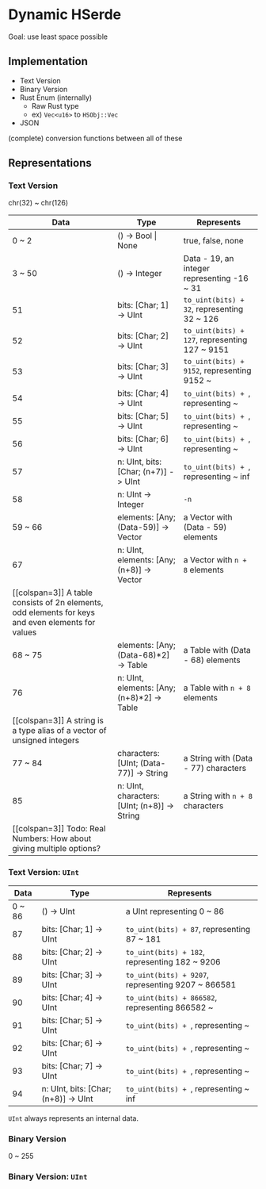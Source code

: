 # Dynamic HSerde

Goal: use least space possible

## Implementation

- Text Version
- Binary Version
- Rust Enum (internally)
  - Raw Rust type
  - ex) `Vec<u16>` to `HSObj::Vec`
- JSON

(complete) conversion functions between all of these

## Representations

### Text Version

chr(32) ~ chr(126)

| Data      | Type                                              | Represents  |
|-----------|---------------------------------------------------|-------------|
| 0 ~ 2     | () -> Bool \| None                                | true, false, none  |
| 3 ~ 50    | () -> Integer                                     | Data - 19, an integer representing -16 ~ 31 |
| 51        | bits: [Char; 1] -> UInt                           | `to_uint(bits) + 32`, representing 32 ~ 126 |
| 52        | bits: [Char; 2] -> UInt                           | `to_uint(bits) + 127`, representing 127 ~ 9151 |
| 53        | bits: [Char; 3] -> UInt                           | `to_uint(bits) + 9152`, representing 9152 ~ |
| 54        | bits: [Char; 4] -> UInt                           | `to_uint(bits) + `, representing ~ |
| 55        | bits: [Char; 5] -> UInt                           | `to_uint(bits) + `, representing ~ |
| 56        | bits: [Char; 6] -> UInt                           | `to_uint(bits) + `, representing ~ |
| 57        | n: UInt, bits: [Char; (n+7)] -> UInt              | `to_uint(bits) + `, representing ~ inf  |
| 58        | n: UInt -> Integer                                | `-n`  |
| 59 ~ 66   | elements: [Any; (Data-59)] -> Vector              | a Vector with (Data - 59) elements  |
| 67        | n: UInt, elements: [Any; (n+8)] -> Vector         | a Vector with `n + 8` elements   |
| [[colspan=3]] A table consists of 2n elements, odd elements for keys and even elements for values  |
| 68 ~ 75   | elements: [Any; (Data-68)*2] -> Table             | a Table with (Data - 68) elements   |
| 76        | n: UInt, elements: [Any; (n+8)*2] -> Table        | a Table with `n + 8` elements      |
| [[colspan=3]] A string is a type alias of a vector of unsigned integers  |
| 77 ~ 84   | characters: [UInt; (Data-77)] -> String           | a String with (Data - 77) characters  |
| 85        | n: UInt, characters: [UInt; (n+8)] -> String      | a String with `n + 8` characters  |
| [[colspan=3]] Todo: Real Numbers: How about giving multiple options?  |

### Text Version: `UInt`

| Data      | Type                                              | Represents  |
|-----------|---------------------------------------------------|-------------|
| 0 ~ 86    | () -> UInt                                        | a UInt representing 0 ~ 86  |
| 87        | bits: [Char; 1] -> UInt                           | `to_uint(bits) + 87`, representing 87 ~ 181 |
| 88        | bits: [Char; 2] -> UInt                           | `to_uint(bits) + 182`, representing 182 ~ 9206 |
| 89        | bits: [Char; 3] -> UInt                           | `to_uint(bits) + 9207`, representing 9207 ~ 866581 |
| 90        | bits: [Char; 4] -> UInt                           | `to_uint(bits) + 866582`, representing 866582 ~ |
| 91        | bits: [Char; 5] -> UInt                           | `to_uint(bits) + `, representing ~ |
| 92        | bits: [Char; 6] -> UInt                           | `to_uint(bits) + `, representing ~ |
| 93        | bits: [Char; 7] -> UInt                           | `to_uint(bits) + `, representing ~ |
| 94        | n: UInt, bits: [Char; (n+8)] -> UInt              | `to_uint(bits) + `, representing ~ inf  |

`UInt` always represents an internal data.

### Binary Version

0 ~ 255

### Binary Version: `UInt`